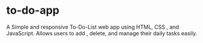 # to-do-app
A Simple and responsive To-Do-List web app using HTML, CSS , and JavaScript. Allows users to add , delete, and manage their daily tasks easily.
